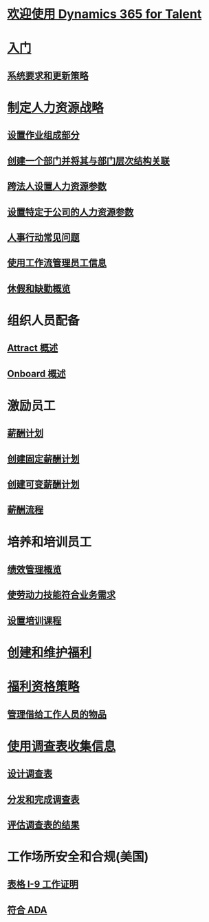# [欢迎使用 Dynamics 365 for Talent](index.md)

# [入门](talent-get-started.md)
## [系统要求和更新策略](talent-versions-update-policy.md)

# [制定人力资源战略](departments-jobs-positions.md)
## [设置作业组成部分](create-job.md)
## [创建一个部门并将其与部门层次结构关联](create-department-add-department-hierarchy.md)
## [跨法人设置人力资源参数](set-up-hr-parameters-across-legal-entities.md)
## [设置特定于公司的人力资源参数](set-up-company-specific-hr-parameters.md)
## [人事行动常见问题](personnel-actions-faq.md)
## [使用工作流管理员工信息](workflow-manage-employee-information.md)
## [休假和缺勤概览](leave-absence-overview.md)

# 组织人员配备
## [Attract 概述](attract-overview.md) 
## [Onboard 概述](create-onboarding-experience.md)

# 激励员工
## [薪酬计划](compensation-plans.md)
## [创建固定薪酬计划](create-fixed-compensation-plans.md)
## [创建可变薪酬计划](create-variable-compensation-plans.md)
## [薪酬流程](process-compensation.md)

# 培养和培训员工
## [绩效管理概览](performance-management-overview.md)
## [使劳动力技能符合业务需求](skills.md)
## [设置培训课程](courses.md)

# [创建和维护福利](manage-benefit-program.md)
# [福利资格策略](benefit-eligibility-policies.md)
## [管理借给工作人员的物品](loan-items.md)

# [使用调查表收集信息](questionnaires.md)
## [设计调查表](design-questionnaires.md)
## [分发和完成调查表](distribute-questionnaires.md)
## [评估调查表的结果](evaluate-questionnaire-results.md)

# 工作场所安全和合规(美国)
## [表格 I-9 工作证明](../fin-and-ops/hr/localizations/noam-usa-form-i-9-verification.md)
## [符合 ADA](../fin-and-ops/hr/localizations/noam-usa-comply-ada.md)
